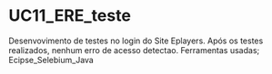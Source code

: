 # UC11_ERE_teste
 Desenvovimento  de testes no login  do Site Eplayers.
 Após os testes realizados, nenhum  erro  de acesso detectao.
 Ferramentas usadas;  Ecipse_Selebium_Java
